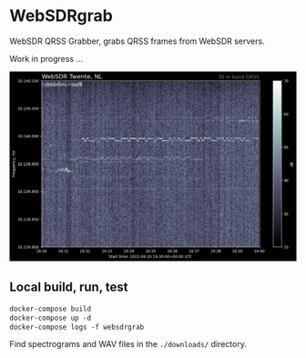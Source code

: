 # WebSDRgrab
WebSDR QRSS Grabber, grabs QRSS frames from WebSDR servers.

Work in progress ...

![QRSS Spectrogram](doc/latest-twente-30m.png)

## Local build, run, test
```
docker-compose build
docker-compose up -d
docker-compose logs -f websdrgrab
```
Find spectrograms and WAV files in the `./downloads/` directory.
